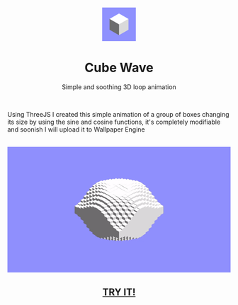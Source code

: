 <h3 align="center"><img src='https://raw.githubusercontent.com/JayexDesigns/cube-wave/main/favicon.png' width='15%'></h3>
<h1 align="center">Cube Wave</h1>
<p align="center">Simple and soothing 3D loop animation</p>
<br/>
<p>Using ThreeJS I created this simple animation of a group of boxes changing its size by using the sine and cosine functions, it's completely modifiable and soonish I will upload it to Wallpaper Engine</p>
<br/>
<img src="./preview.gif">
<h2 align="center"><a href="https://jayexdesigns.github.io/cube-wave/">TRY IT!</a></h2>
